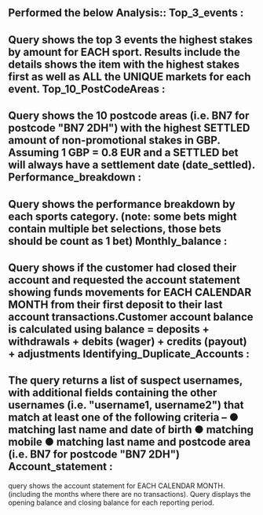 Performed the below Analysis::
Top_3_events :
--------------
Query shows the top 3 events the highest stakes by amount for EACH sport.
Results include the details shows the item with the highest stakes first as well as ALL the UNIQUE markets for each event.
Top_10_PostCodeAreas :
----------------------
Query shows the 10 postcode areas (i.e. BN7 for postcode "BN7 2DH") with the highest SETTLED amount of non-promotional stakes in GBP. 
Assuming 1 GBP = 0.8 EUR and a SETTLED bet will always have a settlement date (date_settled).
Performance_breakdown :
------------------------
Query shows the performance breakdown by each sports category. 
(note: some bets might contain multiple bet selections, those bets should be count as 1 bet)
Monthly_balance :
------------------
Query shows if the  customer had closed their account and  requested the account statement showing funds movements for EACH CALENDAR MONTH from 
their first deposit to their last account transactions.Customer account balance is calculated using
       balance = deposits + withdrawals + debits (wager) + credits (payout) + adjustments
Identifying_Duplicate_Accounts :
--------------------------------
The query returns a list of suspect usernames, with additional fields containing the other usernames (i.e. "username1, username2") that match at
least one of the following criteria –
● matching last name and date of birth
● matching mobile
● matching last name and postcode area (i.e. BN7 for postcode "BN7 2DH")
Account_statement :
-------------------
query shows the account statement for EACH CALENDAR MONTH.(including the months where there are no transactions).
Query displays the opening balance and closing balance for each reporting period.
